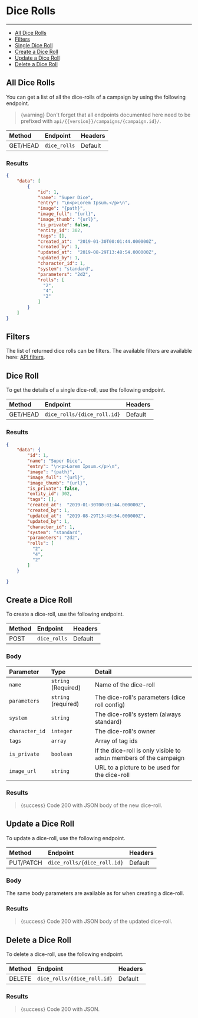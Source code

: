# Dice Rolls

---

- [All Dice Rolls](#all-dice-rolls)
- [Filters](#filters)
- [Single Dice Roll](#dice-roll)
- [Create a Dice Roll](#create-dice-roll)
- [Update a Dice Roll](#update-dice-roll)
- [Delete a Dice Roll](#delete-dice-roll)

<a name="all-dice-rolls"></a>
## All Dice Rolls

You can get a list of all the dice-rolls of a campaign by using the following endpoint.

> {warning} Don't forget that all endpoints documented here need to be prefixed with `api/{{version}}/campaigns/{campaign.id}/`.


| Method | Endpoint| Headers |
| :- |   :-   |  :-  |
| GET/HEAD | `dice_rolls` | Default |

### Results
```json
{
    "data": [
        {
            "id": 1,
            "name": "Super Dice",
            "entry": "\n<p>Lorem Ipsum.</p>\n",
            "image": "{path}",
            "image_full": "{url}",
            "image_thumb": "{url}",
            "is_private": false,
            "entity_id": 302,
            "tags": [],
            "created_at":  "2019-01-30T00:01:44.000000Z",
            "created_by": 1,
            "updated_at":  "2019-08-29T13:48:54.000000Z",
            "updated_by": 1,
            "character_id": 1,
            "system": "standard",
            "parameters": "2d2",
            "rolls": [
              "2",
              "4",
              "2"
            ]
        }
    ]
}
```

<a name="filters"></a>
## Filters

The list of returned dice rolls can be filters. The available filters are available here: <a href="/en/helpers/api-filters?type=dice_roll" target="_blank">API filters</a>.


<a name="dice-roll"></a>
## Dice Roll

To get the details of a single dice-roll, use the following endpoint.

| Method | Endpoint| Headers |
| :- |   :-   |  :-  |
| GET/HEAD | `dice_rolls/{dice_roll.id}` | Default |

### Results
```json
{
    "data": {
        "id": 1,
        "name": "Super Dice",
        "entry": "\n<p>Lorem Ipsum.</p>\n",
        "image": "{path}",
        "image_full": "{url}",
        "image_thumb": "{url}",
        "is_private": false,
        "entity_id": 302,
        "tags": [],
        "created_at":  "2019-01-30T00:01:44.000000Z",
        "created_by": 1,
        "updated_at":  "2019-08-29T13:48:54.000000Z",
        "updated_by": 1,
        "character_id": 1,
        "system": "standard",
        "parameters": "2d2",
        "rolls": [
          "2",
          "4",
          "2"
        ]
    }

}
```


<a name="create-dice-roll"></a>
## Create a Dice Roll

To create a dice-roll, use the following endpoint.

| Method | Endpoint| Headers |
| :- |   :-   |  :-  |
| POST | `dice_rolls` | Default |

### Body

| Parameter | Type | Detail |
| :- |   :-   |  :-  |
| `name` | `string` (Required) | Name of the dice-roll |
| `parameters` | `string` (required) | The dice-roll's parameters (dice roll config) |
| `system` | `string` | The dice-roll's system (always standard) |
| `character_id` | `integer` | The dice-roll's owner |
| `tags` | `array` | Array of tag ids |
| `is_private` | `boolean` | If the dice-roll is only visible to `admin` members of the campaign |
| `image_url` | `string` | URL to a picture to be used for the dice-roll |

### Results

> {success} Code 200 with JSON body of the new dice-roll.


<a name="update-dice-roll"></a>
## Update a Dice Roll

To update a dice-roll, use the following endpoint.

| Method | Endpoint| Headers |
| :- |   :-   |  :-  |
| PUT/PATCH | `dice_rolls/{dice_roll.id}` | Default |

### Body

The same body parameters are available as for when creating a dice-roll.

### Results

> {success} Code 200 with JSON body of the updated dice-roll.


<a name="delete-dice-roll"></a>
## Delete a Dice Roll

To delete a dice-roll, use the following endpoint.

| Method | Endpoint| Headers |
| :- |   :-   |  :-  |
| DELETE | `dice_rolls/{dice_roll.id}` | Default |

### Results

> {success} Code 200 with JSON.
